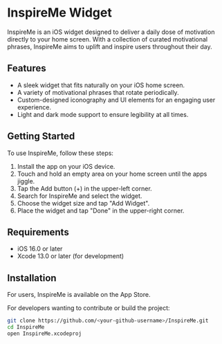 # InspireMe Widget

InspireMe is an iOS widget designed to deliver a daily dose of motivation directly to your home screen. With a collection of curated motivational phrases, InspireMe aims to uplift and inspire users throughout their day.

## Features

- A sleek widget that fits naturally on your iOS home screen.
- A variety of motivational phrases that rotate periodically.
- Custom-designed iconography and UI elements for an engaging user experience.
- Light and dark mode support to ensure legibility at all times.

## Getting Started

To use InspireMe, follow these steps:

1. Install the app on your iOS device.
2. Touch and hold an empty area on your home screen until the apps jiggle.
3. Tap the Add button (+) in the upper-left corner.
4. Search for InspireMe and select the widget.
5. Choose the widget size and tap "Add Widget".
6. Place the widget and tap "Done" in the upper-right corner.

## Requirements

- iOS 16.0 or later
- Xcode 13.0 or later (for development)

## Installation

For users, InspireMe is available on the App Store.

For developers wanting to contribute or build the project:

```bash
git clone https://github.com/<your-github-username>/InspireMe.git
cd InspireMe
open InspireMe.xcodeproj

